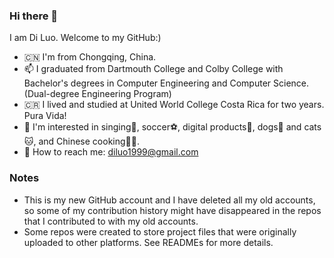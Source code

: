 ### Hi there 👋

<!--
**diluo1999/diluo1999** is a ✨ _special_ ✨ repository because its `README.md` (this file) appears on your GitHub profile.

Here are some ideas to get you started:

- 🔭 I’m currently working on ...
- 🌱 I’m currently learning ...
- 👯 I’m looking to collaborate on ...
- 🤔 I’m looking for help with ...
- 💬 Ask me about ...
- 📫 How to reach me: ...
- 😄 Pronouns: ...
- ⚡ Fun fact: ...
-->

I am Di Luo. Welcome to my GitHub:)

- :cn: I'm from Chongqing, China.
- 📫 I graduated from Dartmouth College and Colby College with Bachelor's degrees in Computer Engineering and Computer Science. (Dual-degree Engineering Program)
- :costa_rica: I lived and studied at United World College Costa Rica for two years. Pura Vida!
- :star2: I'm interested in singing:microphone:, soccer:soccer:, digital products:iphone:, dogs:dog: and cats:cat:, and Chinese cooking:cook:.
- :email: How to reach me: diluo1999@gmail.com

### Notes

- This is my new GitHub account and I have deleted all my old accounts, so some of my contribution history might have disappeared in the repos that I contributed to with my old accounts.
- Some repos were created to store project files that were originally uploaded to other platforms. See READMEs for more details.
